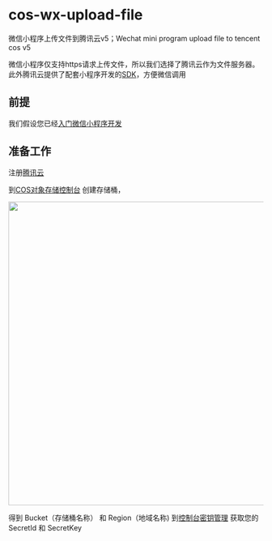 # cos-wx-upload-file
微信小程序上传文件到腾讯云v5；Wechat mini program upload file to tencent cos v5

微信小程序仅支持https请求上传文件，所以我们选择了腾讯云作为文件服务器。此外腾讯云提供了配套小程序开发的[SDK](https://github.com/tencentyun/cos-wx-sdk-v5)，方便微信调用

## 前提
我们假设您已经[入门微信小程序开发](https://mp.weixin.qq.com/debug/wxadoc/dev/)

## 准备工作
注册[腾讯云](https://cloud.tencent.com/)

到[COS对象存储控制台](https://console.cloud.tencent.com/cos5) 创建存储桶，

<p align='center'>
<img src='https://public-1256264454.cos.ap-shanghai.myqcloud.com/cos-wx-upload-file/create-bucket.png' width='600' alt=''>
</p>

得到 Bucket（存储桶名称） 和 Region（地域名称)
到[控制台密钥管理](https://console.cloud.tencent.com/cam/capi) 获取您的 SecretId 和 SecretKey



